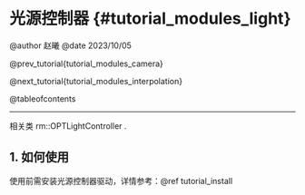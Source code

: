 光源控制器 {#tutorial_modules_light}
============

@author 赵曦
@date 2023/10/05

@prev_tutorial{tutorial_modules_camera}

@next_tutorial{tutorial_modules_interpolation}

@tableofcontents

------

相关类 rm::OPTLightController .

## 1. 如何使用

使用前需安装光源控制器驱动，详情参考：@ref tutorial_install


